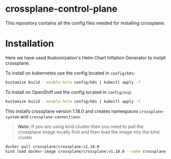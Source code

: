 # crossplane-control-plane
This repository contains all the config files needed for installing crossplane.

# Installation
Here we have used Kustomization's Helm Chart Inflation Generator to install crossplane.

To install on kubernetes use the config located in `config/k8s`:

```bash
kustomize build --enable-helm config/k8s | kubectl apply -f -
```

To install on OpenShift use the config located in `config/ocp`:

```bash
kustomize build --enable-helm config/k8s | kubectl apply -f -
```

This installs crossplane version 1.18.0 and creates namespaces `crossplane-system` and
`crossplane-connections`.

> **_Note_:**
If you are using kind cluster then you need to pull the crossplane image locally first
and then load the image into the kind cluster

```bash
docker pull crossplane/crossplane:v1.18.0
kind load docker-image crossplane/crossplane:v1.18.0 --name crossplane
```
